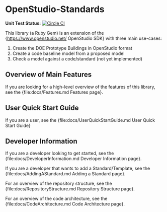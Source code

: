 # OpenStudio-Standards

**Unit Test Status:** [![Circle CI](https://circleci.com/gh/NREL/openstudio-standards/tree/master.svg?style=svg)](https://circleci.com/gh/NREL/openstudio-standards/tree/master)

This library (a Ruby Gem) is an extension of the {https://www.openstudio.net/ OpenStudio SDK} with three main use-cases:

1. Create the DOE Prototype Buildings in OpenStudio format
2. Create a code baseline model from a proposed model
3. Check a model against a code/standard (not yet implemented)

## Overview of Main Features
If you are looking for a high-level overview of the features of this library, see the {file:docs/Features.md Features page}.

## User Quick Start Guide

If you are a user, see the {file:docs/UserQuickStartGuide.md User Quick Start Guide}

## Developer Information

If you are a developer looking to get started, see the {file:docs/DeveloperInformation.md Developer Information page}.

If you are a developer that wants to add a Standard/Template, see the {file:docs/AddingAStandard.md Adding a Standard page}.

For an overview of the repository structure, see the {file:docs/RepositoryStructure.md Repository Structure page}.

For an overview of the code architecture, see the {file:docs/CodeArchitecture.md Code Architecture page}.
